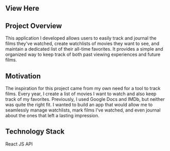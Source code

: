 ## View Here

## Project Overview
This application I developed allows users to easily track and journal the films they've watched, create watchlists of movies they want to see, and maintain a dedicated list of their all-time favorites. It provides a simple and organized way to keep track of both past viewing experiences and future films.

## Motivation
The inspiration for this project came from my own need for a tool to track films. Every year, I create a list of movies I want to watch and also keep track of my favorites. Previously, I used Google Docs and IMDb, but neither was quite the right fit. I wanted to build an app that would allow me to seamlessly manage watchlists, mark films I've watched, and even journal about the ones that left a lasting impression.

## Technology Stack
React JS
API
